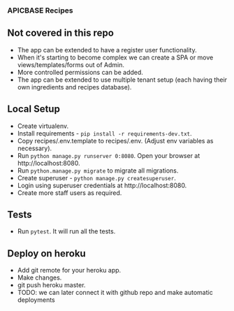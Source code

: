 ### APICBASE Recipes

## Not covered in this repo
- The app can be extended to have a register user functionality.
- When it's starting to become complex we can create a SPA or move views/templates/forms out of Admin.
- More controlled permissions can be added.
- The app can be extended to use multiple tenant setup (each having their own ingredients and recipes database).

## Local Setup
- Create virtualenv.
- Install requirements - `pip install -r requirements-dev.txt`.
- Copy recipes/.env.template to recipes/.env. (Adjust env variables as necessary).
- Run `python manage.py runserver 0:8080`. Open your browser at http://localhost:8080.
- Run `python.manage.py migrate` to migrate all migrations.
- Create superuser - `python manage.py createsuperuser`.
- Login using superuser credentials at http://localhost:8080.
- Create more staff users as required.

## Tests
- Run `pytest`. It will run all the tests.

## Deploy on heroku
- Add git remote for your heroku app.
- Make changes.
- git push heroku master.
- TODO: we can later connect it with github repo and make automatic deployments
